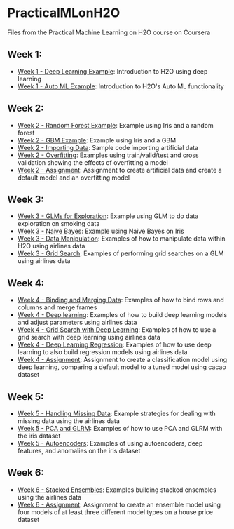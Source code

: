 # PracticalMLonH2O
Files from the Practical Machine Learning on H2O course on Coursera

## Week 1:
- [Week 1 - Deep Learning Example](week1_iris_deep_learning.ipynb): Introduction to H2O using deep learning
- [Week 1 - Auto ML Example](week1_iris_automl.ipynb): Introduction to H2O's Auto ML functionality

## Week 2:
- [Week 2 - Random Forest Example](week2_rf_iris.ipynb): Example using Iris and a random forest
- [Week 2 - GBM Example](week2_gbm_iris.ipynb): Example using Iris and a GBM
- [Week 2 - Importing Data](week2_importing.ipynb): Sample code importing artificial data
- [Week 2 - Overfitting](week2_artificial_data.ipynb): Examples using train/valid/test and cross validation showing the effects of overfitting a model
- [Week 2 - Assignment](week2_assignment.ipynb): Assignment to create artificial data and create a default model and an overfitting model

## Week 3:
- [Week 3 - GLMs for Exploration](week3_glm_smoking.ipynb): Example using GLM to do data exploration on smoking data
- [Week 3 - Naive Bayes](week3_naive_bayes.ipynb): Example using Naive Bayes on Iris
- [Week 3 - Data Manipulation](week3_data_manipulation.ipynb): Examples of how to manipulate data within H2O using airlines data
- [Week 3 - Grid Search](week3_grid_search.ipynb): Examples of performing grid searches on a GLM using airlines data

## Week 4:
- [Week 4 - Binding and Merging Data](week4_binding_data.ipynb): Examples of how to bind rows and columns and merge frames
- [Week 4 - Deep learning](week4_deep_learning.ipynb): Examples of how to build deep learning models and adjust parameters using airlines data
- [Week 4 - Grid Search with Deep Learning](week4_grids_deep_learning.ipynb): Examples of how to use a grid search with deep learning using airlines data
- [Week 4 - Deep Learning Regression](week4_regression_deep_learning.ipynb): Examples of how to use deep learning to also build regression models using airlines data
- [Week 4 - Assignment](week4_assignment.ipynb): Assignment to create a classification model using deep learning, comparing a default model to a tuned model using cacao dataset

## Week 5:
- [Week 5 - Handling Missing Data](week5_missing_data.ipynb): Example strategies for dealing with missing data using the airlines data
- [Week 5 - PCA and GLRM](week5_pca_glrm.ipynb): Examples of how to use PCA and GLRM with the iris dataset
- [Week 5 - Autoencoders](week5_autoencoders.ipynb): Examples of using autoencoders, deep features, and anomalies on the iris dataset

## Week 6:
 - [Week 6 - Stacked Ensembles](week6_stacked_ensembles.ipynb): Examples building stacked ensembles using the airlines data
 - [Week 6 - Assignment](week6_assignment.ipynb): Assignment to create an ensemble model using four models of at least three different model types on a house price dataset

